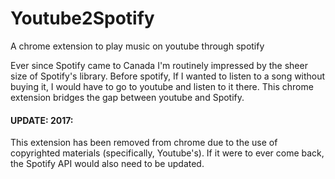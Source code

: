 Youtube2Spotify
======

A chrome extension to play music on youtube through spotify

Ever since Spotify came to Canada I'm routinely impressed by the sheer size of Spotify's library. Before spotify, If I wanted to listen to a song without buying it, I would have to go to youtube and listen to it there. This chrome extension bridges the gap between youtube and Spotify.

#### UPDATE: 2017:

This extension has been removed from chrome due to the use of copyrighted materials (specifically, Youtube's). If it were to ever come back, the Spotify API would also need to be updated.
